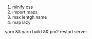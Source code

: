 1. minify css
2. import maps
3. max lentgh name
4. map lazy

yarn && yarn build && pm2 restart server